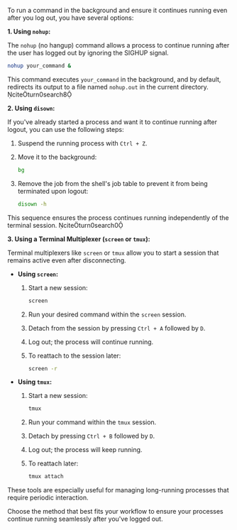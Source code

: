 To run a command in the background and ensure it continues running even after you log out, you have several options:

**1. Using `nohup`:**

The `nohup` (no hangup) command allows a process to continue running after the user has logged out by ignoring the SIGHUP signal.


```bash
nohup your_command &
```


This command executes `your_command` in the background, and by default, redirects its output to a file named `nohup.out` in the current directory. citeturn0search8

**2. Using `disown`:**

If you've already started a process and want it to continue running after logout, you can use the following steps:

1. Suspend the running process with `Ctrl + Z`.
2. Move it to the background:

   ```bash
   bg
   ```


3. Remove the job from the shell's job table to prevent it from being terminated upon logout:

   ```bash
   disown -h
   ```


This sequence ensures the process continues running independently of the terminal session. citeturn0search0

**3. Using a Terminal Multiplexer (`screen` or `tmux`):**

Terminal multiplexers like `screen` or `tmux` allow you to start a session that remains active even after disconnecting.

- **Using `screen`:**

  1. Start a new session:

     ```bash
     screen
     ```

  2. Run your desired command within the `screen` session.
  3. Detach from the session by pressing `Ctrl + A` followed by `D`.
  4. Log out; the process will continue running.
  5. To reattach to the session later:

     ```bash
     screen -r
     ```

- **Using `tmux`:**

  1. Start a new session:

     ```bash
     tmux
     ```

  2. Run your command within the `tmux` session.
  3. Detach by pressing `Ctrl + B` followed by `D`.
  4. Log out; the process will keep running.
  5. To reattach later:

     ```bash
     tmux attach
     ```

These tools are especially useful for managing long-running processes that require periodic interaction. 

Choose the method that best fits your workflow to ensure your processes continue running seamlessly after you've logged out. 
